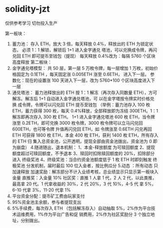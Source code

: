 # solidity-jzt
仅供参考学习 切勿投入生产




第一板块：
1. 蓄力池：
存入 ETH，放大 3 倍，每天释放 0.4%，释放出的 ETH 为锁定状态， 必须 1：1 解锁，解锁后 1+1 进入金字通兑
塔池，可以兑换成令牌，再闪兑回 ETH 即可提币至钱包（提现）
 每天释放 0.4%改为：每隔 5760 个区块高度释放
第二板块：
2. 金字通兑塔模型：
共 50 层，第一层 5 万枚令牌，每一层增加 1 万枚，初始价格固定为 0.1ETH ，每天固定涨 0.005ETH 涨至 0.6ETH，
进入下一层。
参数化：现在的设置涨 100 天进入下一层，改为 5760*100 个区块高度进入下一层
3. 通兑塔池：
蓄力池释放出的 ETH 按 1：1 解冻（再次存入同数量 ETH），方可解冻。解冻后 1+1 自动进入金字通兑塔池，可
以在金字塔按令牌实时价格兑换 成令牌，令牌可以闪兑回 ETH 提币至钱包
（举例：蓄力池存入 100 枚 ETH，蓄力获得 300 枚，每天 0.4%释放，全部释放即为冻结 300ETH。1：1 解冻即再次存入 300 枚 ETH。
1+1 进入金字通兑塔池 600 枚 ETH，当令牌涨至 0.2ETH，即可兑换 3000 枚令牌，3000 枚令牌可以立马闪兑回 600ETH，也可等令牌
升值再闪兑回 ETH，如 令牌涨至 0.6ETH 闪兑再回 ETH 可获得 1800 枚 ETH，本金 400 枚 ETH，获利 1400 枚 ETH，所有存入的 ETH 归
集入总资金池，公开透明，提现全部由资金池拨出，资金池为 0 即为崩盘）
4.随进随出，退本机制：
 1、本金-释放额度 为可赎回额度
 2、提现额度超过可赎回额度，不予退本
3、赎回时扣除赎回额度的 20%，扣除部分进入 终级奖池
 4、终级奖池：当合约资金池额度低于 1 枚 ETH 时即刻触发 终极奖池
分发机制，届时最后 100 位入金者，按比例瓜分
5.动态 ：所有动态 只加速释放
 加速奖励：解冻部分不计入业绩考核，总业绩显示只显示第一板块入金量
 直推奖：入金量 10%
 社区奖：直推 1 人拿 1 代，2 人 2 代，以此类推，最高拿 20 代。1 代拿收益的 30%，2 代 20%，3 代 10%，4-5 代 拿 5%，6-10 代拿 3%，11-20 代拿 1%
6. 平台资金分配：提币矿工费由玩家支付
 1. 95%资金池主余额，参与者提现支出
 2. 5%手续费，每次存入 ETH （包括解冻存入）自动抽取 5%，2%作为平台技术运维费用，1%作为平台广告和促
销费用，2%作为社区奖励分 3 个独立地址，分别拨出。
